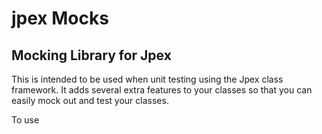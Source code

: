jpex Mocks
===========
Mocking Library for Jpex
------------------------

This is intended to be used when unit testing using the Jpex class framework. It adds several extra features to your classes so that you can easily mock out and test your classes.

To use 
